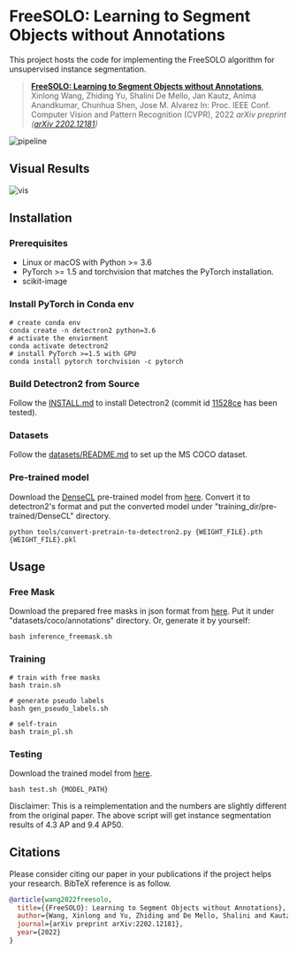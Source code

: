 
# FreeSOLO: Learning to Segment Objects without Annotations

This project hosts the code for implementing the FreeSOLO algorithm for unsupervised instance segmentation.

> [**FreeSOLO: Learning to Segment Objects without Annotations**](https://arxiv.org/abs/2202.12181),
> Xinlong Wang, Zhiding Yu, Shalini De Mello, Jan Kautz, Anima Anandkumar, Chunhua Shen, Jose M. Alvarez
> In: Proc. IEEE Conf. Computer Vision and Pattern Recognition (CVPR), 2022
> *arXiv preprint ([arXiv 2202.12181](https://arxiv.org/abs/2202.12181))*

![pipeline](demo/pipeline.jpg)

## Visual Results

![vis](demo/vis.jpg)


## Installation

### Prerequisites

- Linux or macOS with Python >= 3.6
- PyTorch >= 1.5 and torchvision that matches the PyTorch installation.
- scikit-image

### Install PyTorch in Conda env

```shell
# create conda env
conda create -n detectron2 python=3.6
# activate the enviorment
conda activate detectron2
# install PyTorch >=1.5 with GPU
conda install pytorch torchvision -c pytorch
```

### Build Detectron2 from Source

Follow the [INSTALL.md](https://github.com/facebookresearch/detectron2/blob/master/INSTALL.md) to install Detectron2 (commit id [11528ce](https://github.com/facebookresearch/detectron2/tree/11528ce083dc9ff83ee3a8f9086a1ef54d2a402f) has been tested).


### Datasets

Follow the [datasets/README.md](https://github.com/facebookresearch/detectron2/blob/master/datasets/README.md) to set up the MS COCO dataset.

### Pre-trained model

Download the [DenseCL](https://github.com/WXinlong/DenseCL) pre-trained model from [here](https://cloudstor.aarnet.edu.au/plus/s/hdAg5RYm8NNM2QP/download). Convert it to detectron2's format and put the converted model under "training_dir/pre-trained/DenseCL" directory.

```shell
python tools/convert-pretrain-to-detectron2.py {WEIGHT_FILE}.pth {WEIGHT_FILE}.pkl
```



## Usage

### Free Mask
Download the prepared free masks in json format from [here](https://cloudstor.aarnet.edu.au/plus/s/AGcBm8cbqTWEKRS/download). Put it under "datasets/coco/annotations" directory. Or, generate it by yourself:

```shell
bash inference_freemask.sh
```

### Training

```shell
# train with free masks
bash train.sh

# generate pseudo labels
bash gen_pseudo_labels.sh

# self-train
bash train_pl.sh
```

### Testing
Download the trained model from [here](https://cloudstor.aarnet.edu.au/plus/s/V8C0onE5H63x3RD/download).

```shell
bash test.sh {MODEL_PATH}
```
Disclaimer: This is a reimplementation and the numbers are slightly different from the original paper.
The above script will get instance segmentation results of 4.3 AP and 9.4 AP50.


## Citations
Please consider citing our paper in your publications if the project helps your research. BibTeX reference is as follow.
```BibTeX
@article{wang2022freesolo,
  title={{FreeSOLO}: Learning to Segment Objects without Annotations},
  author={Wang, Xinlong and Yu, Zhiding and De Mello, Shalini and Kautz, Jan and Anandkumar, Anima and Shen, Chunhua and Alvarez, Jose M},
  journal={arXiv preprint arXiv:2202.12181},
  year={2022}
}

```
